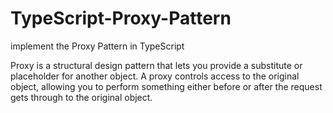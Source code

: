 # TypeScript-Proxy-Pattern
implement the Proxy Pattern in TypeScript

Proxy is a structural design pattern that lets you provide a substitute or placeholder for another object. A proxy controls access to the original object, allowing you to perform something either before or after the request gets through to the original object.
